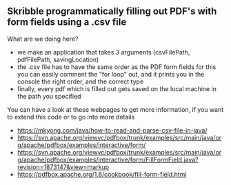 ## Skribble programmatically filling out PDF's with form fields using a .csv file
What are we doing here?
- we make an application that takes 3 arguments (csvFilePath, pdfFilePath, savingLocation)
- the .csv file has to have the same order as the PDF form fields
  for this you can easily comment the "for loop" out, and it prints you in the console the right order, and the correct type
- finally, every pdf which is filled out gets saved on the local machine in the path you specified

You can have a look at these webpages to get more information, if you want
to extend this code or to go into more details
- https://mkyong.com/java/how-to-read-and-parse-csv-file-in-java/
- https://svn.apache.org/viewvc/pdfbox/trunk/examples/src/main/java/org/apache/pdfbox/examples/interactive/form/
- https://svn.apache.org/viewvc/pdfbox/trunk/examples/src/main/java/org/apache/pdfbox/examples/interactive/form/FillFormField.java?revision=1873147&view=markup  
- https://pdfbox.apache.org/1.8/cookbook/fill-form-field.html
